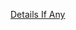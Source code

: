 [Details If Any](https://github.com/deathbybandaid/piholeparser/blob/master/RecentRunLogs/parsingscripts/DshieldSuspiciousMedium.md)

